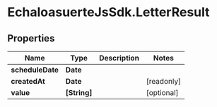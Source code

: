 # EchaloasuerteJsSdk.LetterResult

## Properties

Name | Type | Description | Notes
------------ | ------------- | ------------- | -------------
**scheduleDate** | **Date** |  | 
**createdAt** | **Date** |  | [readonly] 
**value** | **[String]** |  | [optional] 


